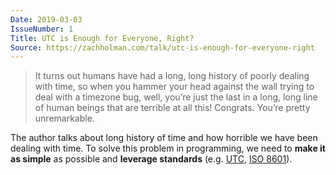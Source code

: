 ```yaml
---
Date: 2019-03-03
IssueNumber: 1
Title: UTC is Enough for Everyone, Right?
Source: https://zachholman.com/talk/utc-is-enough-for-everyone-right
---
```


> It turns out humans have had a long, long history of poorly dealing with time, so when you hammer your head against the wall trying to deal with a timezone bug, well, you’re just the last in a long, long line of human beings that are terrible at all this! Congrats. You’re pretty unremarkable.

The author talks about long history of time and how horrible we have been dealing with time. To solve this problem in programming, we need to **make it as simple** as possible and **leverage standards** (e.g. [UTC](https://en.wikipedia.org/wiki/Coordinated_Universal_Time), [ISO 8601](https://en.wikipedia.org/wiki/ISO_8601)).